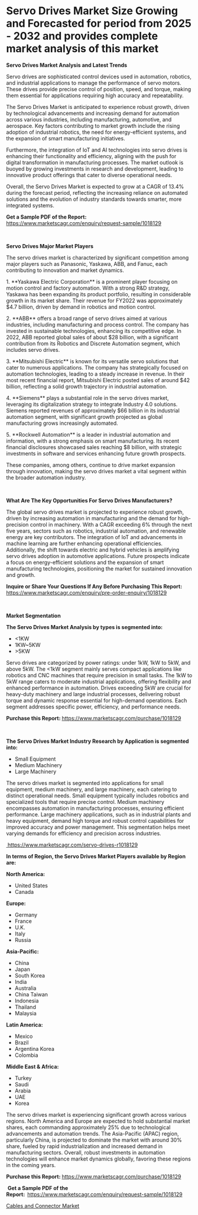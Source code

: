 <p><h1>Servo Drives Market Size Growing and Forecasted for period from 2025 - 2032 and provides complete market analysis of this market</h1></p><p><strong>Servo Drives Market Analysis and Latest Trends</strong></p>
<p><p>Servo drives are sophisticated control devices used in automation, robotics, and industrial applications to manage the performance of servo motors. These drives provide precise control of position, speed, and torque, making them essential for applications requiring high accuracy and repeatability. </p><p>The Servo Drives Market is anticipated to experience robust growth, driven by technological advancements and increasing demand for automation across various industries, including manufacturing, automotive, and aerospace. Key factors contributing to market growth include the rising adoption of industrial robotics, the need for energy-efficient systems, and the expansion of smart manufacturing initiatives. </p><p>Furthermore, the integration of IoT and AI technologies into servo drives is enhancing their functionality and efficiency, aligning with the push for digital transformation in manufacturing processes. The market outlook is buoyed by growing investments in research and development, leading to innovative product offerings that cater to diverse operational needs. </p><p>Overall, the Servo Drives Market is expected to grow at a CAGR of 13.4% during the forecast period, reflecting the increasing reliance on automated solutions and the evolution of industry standards towards smarter, more integrated systems.</p></p>
<p><strong>Get a Sample PDF of the Report:&nbsp;</strong> <a href="https://www.marketscagr.com/enquiry/request-sample/1018129?utm_campaign=1895&utm_medium=2&utm_source=Github&utm_content=ia&utm_term=11022025&utm_id=servo-drives">https://www.marketscagr.com/enquiry/request-sample/1018129</a></p>
<p>&nbsp;</p>
<p><strong>Servo Drives Major Market Players</strong></p>
<p><p>The servo drives market is characterized by significant competition among major players such as Panasonic, Yaskawa, ABB, and Fanuc, each contributing to innovation and market dynamics. </p><p>1. **Yaskawa Electric Corporation** is a prominent player focusing on motion control and factory automation. With a strong R&D strategy, Yaskawa has been expanding its product portfolio, resulting in considerable growth in its market share. Their revenue for FY2022 was approximately $4.7 billion, driven by demand in robotics and motion control.</p><p>2. **ABB** offers a broad range of servo drives aimed at various industries, including manufacturing and process control. The company has invested in sustainable technologies, enhancing its competitive edge. In 2022, ABB reported global sales of about $28 billion, with a significant contribution from its Robotics and Discrete Automation segment, which includes servo drives.</p><p>3. **Mitsubishi Electric** is known for its versatile servo solutions that cater to numerous applications. The company has strategically focused on automation technologies, leading to a steady increase in revenue. In their most recent financial report, Mitsubishi Electric posted sales of around $42 billion, reflecting a solid growth trajectory in industrial automation.</p><p>4. **Siemens** plays a substantial role in the servo drives market, leveraging its digitalization strategy to integrate Industry 4.0 solutions. Siemens reported revenues of approximately $66 billion in its industrial automation segment, with significant growth projected as global manufacturing grows increasingly automated.</p><p>5. **Rockwell Automation** is a leader in industrial automation and information, with a strong emphasis on smart manufacturing. Its recent financial disclosures showcased sales reaching $8 billion, with strategic investments in software and services enhancing future growth prospects.</p><p>These companies, among others, continue to drive market expansion through innovation, making the servo drives market a vital segment within the broader automation industry.</p></p>
<p>&nbsp;</p>
<p><strong>What Are The Key Opportunities For Servo Drives Manufacturers?</strong></p>
<p><p>The global servo drives market is projected to experience robust growth, driven by increasing automation in manufacturing and the demand for high-precision control in machinery. With a CAGR exceeding 6% through the next five years, sectors such as robotics, industrial automation, and renewable energy are key contributors. The integration of IoT and advancements in machine learning are further enhancing operational efficiencies. Additionally, the shift towards electric and hybrid vehicles is amplifying servo drives adoption in automotive applications. Future prospects indicate a focus on energy-efficient solutions and the expansion of smart manufacturing technologies, positioning the market for sustained innovation and growth.</p></p>
<p><strong>Inquire or Share Your Questions If Any Before Purchasing This Report:</strong> <a href="https://www.marketscagr.com/enquiry/pre-order-enquiry/1018129?utm_campaign=1895&utm_medium=2&utm_source=Github&utm_content=ia&utm_term=11022025&utm_id=servo-drives">https://www.marketscagr.com/enquiry/pre-order-enquiry/1018129</a></p>
<p>&nbsp;</p>
<p><strong>Market Segmentation</strong></p>
<p><strong>The Servo Drives Market Analysis by types is segmented into:</strong></p>
<p><ul><li><1KW</li><li>1KW~5KW</li><li>>5KW</li></ul></p>
<p><p>Servo drives are categorized by power ratings: under 1kW, 1kW to 5kW, and above 5kW. The <1kW segment mainly serves compact applications like robotics and CNC machines that require precision in small tasks. The 1kW to 5kW range caters to moderate industrial applications, offering flexibility and enhanced performance in automation. Drives exceeding 5kW are crucial for heavy-duty machinery and large industrial processes, delivering robust torque and dynamic response essential for high-demand operations. Each segment addresses specific power, efficiency, and performance needs.</p></p>
<p><strong>Purchase this Report:&nbsp;</strong><a href="https://www.marketscagr.com/purchase/1018129?utm_campaign=1895&utm_medium=2&utm_source=Github&utm_content=ia&utm_term=11022025&utm_id=servo-drives">https://www.marketscagr.com/purchase/1018129</a></p>
<p>&nbsp;</p>
<p><strong>The Servo Drives Market Industry Research by Application is segmented into:</strong></p>
<p><ul><li>Small Equipment</li><li>Medium Machinery</li><li>Large Machinery</li></ul></p>
<p><p>The servo drives market is segmented into applications for small equipment, medium machinery, and large machinery, each catering to distinct operational needs. Small equipment typically includes robotics and specialized tools that require precise control. Medium machinery encompasses automation in manufacturing processes, ensuring efficient performance. Large machinery applications, such as in industrial plants and heavy equipment, demand high torque and robust control capabilities for improved accuracy and power management. This segmentation helps meet varying demands for efficiency and precision across industries.</p></p>
<p><a href="https://www.marketscagr.com/servo-drives-r1018129?utm_campaign=1895&utm_medium=2&utm_source=Github&utm_content=ia&utm_term=11022025&utm_id=servo-drives">&nbsp;https://www.marketscagr.com/servo-drives-r1018129</a></p>
<p><strong>In terms of Region, the Servo Drives Market Players available by Region are:</strong></p>
<p>
    <p> <strong> North America: </strong>
        <ul>
            <li>United States</li>
            <li>Canada</li>
        </ul>
        </p> 
    <p> <strong> Europe: </strong>
        <ul>
            <li>Germany</li>
            <li>France</li>
            <li>U.K.</li>
            <li>Italy</li>
            <li>Russia</li>
        </ul>
        </p> 
    <p> <strong> Asia-Pacific: </strong>
        <ul>
            <li>China</li>
            <li>Japan</li>
            <li>South Korea</li>
            <li>India</li>
            <li>Australia</li>
            <li>China Taiwan</li>
            <li>Indonesia</li>
            <li>Thailand</li>
            <li>Malaysia</li>
        </ul>
        </p> 
    <p> <strong> Latin America: </strong>
        <ul>
            <li>Mexico</li>
            <li>Brazil</li>
            <li>Argentina Korea</li>
            <li>Colombia</li>
        </ul>
        </p> 
    <p> <strong> Middle East & Africa: </strong>
        <ul>
            <li>Turkey</li>
            <li>Saudi</li>
            <li>Arabia</li>
            <li>UAE</li>
            <li>Korea</li>
        </ul>
    </p>
    </p>
<p><p>The servo drives market is experiencing significant growth across various regions. North America and Europe are expected to hold substantial market shares, each commanding approximately 25% due to technological advancements and automation trends. The Asia-Pacific (APAC) region, particularly China, is projected to dominate the market with around 30% share, fueled by rapid industrialization and increased demand in manufacturing sectors. Overall, robust investments in automation technologies will enhance market dynamics globally, favoring these regions in the coming years.</p></p>
<p><strong>Purchase this Report: </strong><a href="https://www.marketscagr.com/purchase/1018129?utm_campaign=1895&utm_medium=2&utm_source=Github&utm_content=ia&utm_term=11022025&utm_id=servo-drives">https://www.marketscagr.com/purchase/1018129</a></p>
<p>&nbsp;<strong>Get a Sample PDF of the Report:&nbsp;&nbsp;</strong><a href="https://www.marketscagr.com/enquiry/request-sample/1018129?utm_campaign=1895&utm_medium=2&utm_source=Github&utm_content=ia&utm_term=11022025&utm_id=servo-drives">https://www.marketscagr.com/enquiry/request-sample/1018129</a></p>
<p><strong></strong></p>
<p><p><a href="https://github.com/mahnoor2003/Market-Research-Report-List-7/blob/main/cables-and-connector-market.md?utm_campaign=1895&utm_medium=2&utm_source=Github&utm_content=ia&utm_term=11022025&utm_id=servo-drives">Cables and Connector Market</a></p></p>
